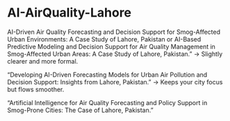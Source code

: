# AI-AirQuality-Lahore
AI-Driven Air Quality Forecasting and Decision Support for Smog-Affected Urban Environments: A Case Study of Lahore, Pakistan
or 
AI-Based Predictive Modeling and Decision Support for Air Quality Management in Smog-Affected Urban Areas: A Case Study of Lahore, Pakistan.”
→ Slightly clearer and more formal.

“Developing AI-Driven Forecasting Models for Urban Air Pollution and Decision Support: Insights from Lahore, Pakistan.”
→ Keeps your city focus but flows smoother.

“Artificial Intelligence for Air Quality Forecasting and Policy Support in Smog-Prone Cities: The Case of Lahore, Pakistan.”
